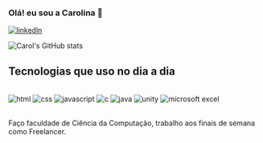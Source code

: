 ### Olá! eu sou a Carolina 👋

[![linkedln](https://img.shields.io/badge/LinkedIn-0077B5?style=for-the-badge&logo=linkedin&logoColor=white)](https://www.linkedin.com/in/carolina-menezes-60b2a92b5/)


![Carol's GitHub stats](https://github-readme-stats.vercel.app/api?username=caroolj&show_icons=true&theme=tokyonight)

## Tecnologias que uso no dia a dia

<div style= "display: inline_block"><br/>
  <img alt="html" src= "https://img.shields.io/badge/HTML-239120?style=for-the-badge&logo=html5&logoColor=white"/>
  <img alt="css" src= "https://img.shields.io/badge/CSS-239120?&style=for-the-badge&logo=css3&logoColor=white"/>
  <img alt="javascript" src= "https://img.shields.io/badge/JavaScript-323330?style=for-the-badge&logo=javascript&logoColor=F7DF1E"/>
  <img alt="c" src= "https://img.shields.io/badge/C-00599C?style=for-the-badge&logo=c&logoColor=white"/>
  <img alt="java" src= "https://img.shields.io/badge/Java-ED8B00?style=for-the-badge&logo=openjdk&logoColor=white"/>
  <img alt="unity" src= "https://img.shields.io/badge/Unity-100000?style=for-the-badge&logo=unity&logoColor=white"/>
  <img alt="microsoft excel" src= "https://img.shields.io/badge/Microsoft_Excel-217346?style=for-the-badge&logo=microsoft-excel&logoColor=white"/>
  
</div><br>

Faço faculdade de Ciência da Computação, trabalho aos finais de semana como Freelancer.
